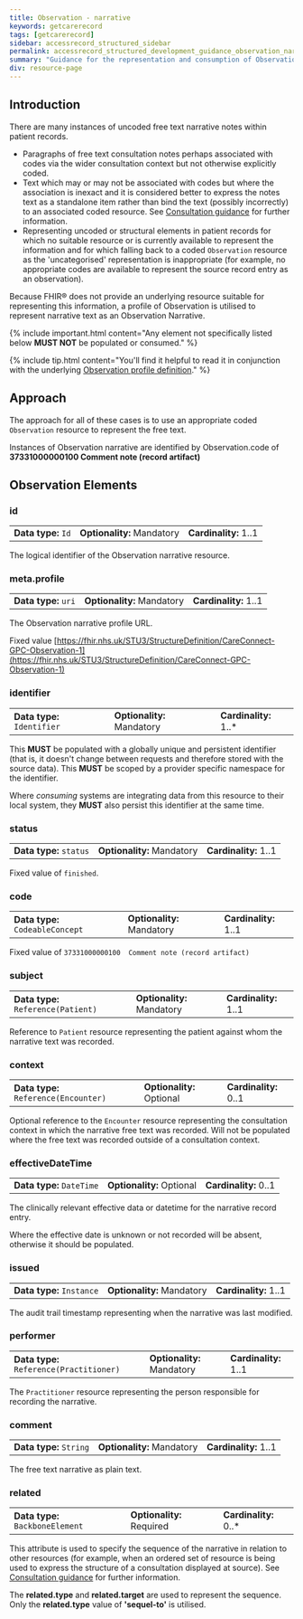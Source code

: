 ```yaml
---
title: Observation - narrative
keywords: getcarerecord
tags: [getcarerecord]
sidebar: accessrecord_structured_sidebar
permalink: accessrecord_structured_development_guidance_observation_narrative.html
summary: "Guidance for the representation and consumption of Observation resource representing uncoded freetext narrative"
div: resource-page
---
```


## Introduction ##

There are many instances of uncoded free text narrative notes within patient records.
* Paragraphs of free text consultation notes perhaps associated with codes via the wider consultation context but not otherwise explicitly coded.
* Text which may or may not be associated with codes but where the association is inexact and it is considered better to express the notes text as a standalone item rather than bind the text (possibly incorrectly) to an associated coded resource. See [Consultation guidance](accessrecord_structured_development_consultation_guidance.html) for further information.
* Representing uncoded or structural elements in patient records for which no suitable resource or is currently available to represent the information and for which falling back to a coded `Observation` resource as the 'uncategorised' representation is inappropriate (for example, no appropriate codes are available to represent the source record entry as an observation).

Because FHIR&reg; does not provide an underlying resource suitable for representing this information, a profile of Observation is utilised to represent narrative text as an Observation Narrative.

{% include important.html content="Any element not specifically listed below **MUST NOT** be populated or consumed." %}

{% include tip.html content="You'll find it helpful to read it in conjunction with the underlying [Observation profile definition](https://fhir.nhs.uk/STU3/StructureDefinition/CareConnect-GPC-Observation-1/_history/1.4)." %}

## Approach ##

The approach for all of these cases is to use an appropriate coded `Observation` resource to represent the free text.

Instances of Observation narrative are identified by Observation.code of **37331000000100  Comment note (record artifact)**

## Observation Elements ##

### id ###

<table class='resource-attributes'>
  <tr>
    <td><strong>Data type:</strong> <code>Id</code></td>
    <td><strong>Optionality:</strong> Mandatory</td>
    <td><strong>Cardinality:</strong> 1..1</td>
  </tr>
</table>

The logical identifier of the Observation narrative resource.

### meta.profile ###

<table class='resource-attributes'>
  <tr>
    <td><strong>Data type:</strong> <code>uri</code></td>
    <td><strong>Optionality:</strong> Mandatory</td>
    <td><strong>Cardinality:</strong> 1..1</td>
  </tr>
</table>

The Observation narrative profile URL.

Fixed value [https://fhir.nhs.uk/STU3/StructureDefinition/CareConnect-GPC-Observation-1](https://fhir.nhs.uk/STU3/StructureDefinition/CareConnect-GPC-Observation-1)

### identifier ###

<table class='resource-attributes'>
  <tr>
    <td><strong>Data type:</strong> <code>Identifier</code></td>
    <td><strong>Optionality:</strong> Mandatory</td>
    <td><strong>Cardinality:</strong> 1..*</td>
  </tr>
</table>

This **MUST** be populated with a globally unique and persistent identifier (that is, it doesn't change between requests and therefore stored with the source data). This **MUST** be scoped by a provider specific namespace for the identifier.

Where *consuming* systems are integrating data from this resource to their local system, they **MUST** also persist this identifier at the same time.


### status ###

<table class='resource-attributes'>
  <tr>
    <td><strong>Data type:</strong> <code>status</code></td>
    <td><strong>Optionality:</strong> Mandatory</td>
    <td><strong>Cardinality:</strong> 1..1</td>
  </tr>
</table>

Fixed value of `finished`.



### code ###

<table class='resource-attributes'>
  <tr>
    <td><strong>Data type:</strong> <code>CodeableConcept</code></td>
    <td><strong>Optionality:</strong> Mandatory</td>
    <td><strong>Cardinality:</strong> 1..1</td>
  </tr>
</table>

Fixed value of `37331000000100  Comment note (record artifact)`

### subject ###

<table class='resource-attributes'>
  <tr>
    <td><strong>Data type:</strong> <code>Reference(Patient)</code></td>
    <td><strong>Optionality:</strong> Mandatory</td>
    <td><strong>Cardinality:</strong> 1..1</td>
  </tr>
</table>

Reference to `Patient` resource representing the patient against whom the narrative text was recorded.

### context ###

<table class='resource-attributes'>
  <tr>
    <td><strong>Data type:</strong> <code>Reference(Encounter)</code></td>
    <td><strong>Optionality:</strong> Optional</td>
    <td><strong>Cardinality:</strong> 0..1</td>
  </tr>
</table>

Optional reference to the `Encounter` resource representing the consultation context in which the narrative free text was recorded. Will not be populated where the free text was recorded outside of a consultation context.

### effectiveDateTime ###

<table class='resource-attributes'>
  <tr>
    <td><strong>Data type:</strong> <code>DateTime</code></td>
    <td><strong>Optionality:</strong> Optional</td>
    <td><strong>Cardinality:</strong> 0..1</td>
  </tr>
</table>

The clinically relevant effective data or datetime for the narrative record entry.

Where the effective date is unknown or not recorded will be absent, otherwise it should be populated.

### issued ###

<table class='resource-attributes'>
  <tr>
    <td><strong>Data type:</strong> <code>Instance</code></td>
    <td><strong>Optionality:</strong> Mandatory</td>
    <td><strong>Cardinality:</strong> 1..1</td>
  </tr>
</table>

The audit trail timestamp representing when the narrative was last modified.

### performer ###

<table class='resource-attributes'>
  <tr>
    <td><strong>Data type:</strong> <code>Reference(Practitioner)</code></td>
    <td><strong>Optionality:</strong> Mandatory</td>
    <td><strong>Cardinality:</strong> 1..1</td>
  </tr>
</table>

The `Practitioner` resource representing the person responsible for recording the narrative.

### comment ###

<table class='resource-attributes'>
  <tr>
    <td><strong>Data type:</strong> <code>String</code></td>
    <td><strong>Optionality:</strong> Mandatory</td>
    <td><strong>Cardinality:</strong> 1..1</td>
  </tr>
</table>

The free text narrative as plain text.

### related ###

<table class='resource-attributes'>
  <tr>
    <td><strong>Data type:</strong> <code>BackboneElement</code></td>
    <td><strong>Optionality:</strong> Required</td>
    <td><strong>Cardinality:</strong> 0..*</td>
  </tr>
</table>

This attribute is used to specify the sequence of the narrative in relation to other resources (for example, when an ordered set of resource is being used to express the structure of a consultation displayed at source). See [Consultation guidance](accessrecord_structured_development_consultation_guidance.html) for further information.

The **related.type** and **related.target** are used to represent the sequence. Only the **related.type** value of **'sequel-to'** is utilised.
